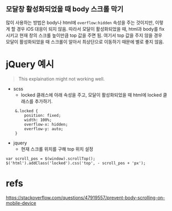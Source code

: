 모달창 활성화되었을 때 body 스크롤 막기
---

많이 사용하는 방법은 body나 html에 `overflow:hidden` 속성을 주는 것이지만, 이렇게 할 경우 iOS 대응이 되지 않음.
따라서 모달이 활성화되었을 때, html과 body를 fix 시키고 현재 창의 스크롤 높이만큼 top 값을 주면 됨.
여기서 top 값을 주지 않을 경우 모달이 활성화되었을 때 스크롤이 알아서 최상단으로 이동하기 때문에 별로 좋지 않음.


# jQuery 예시
> This explaination might not working well.

* scss
    - locked 클래스에 아래 속성을 주고, 모달이 활성화되었을 때 html에 locked 클래스를 추가하기.
```
	&.locked {
		position: fixed;
		width: 100%;
		overflow-x: hidden;
		overflow-y: auto;
	}
```

* jquery
    - 현재 스크롤 위치를 구해 top 위치 설정
```
var scroll_pos = $(window).scrollTop();
$('html').addClass('locked').css('top', - scroll_pos + 'px');
```

# refs
https://stackoverflow.com/questions/47919557/prevent-body-scrolling-on-mobile-device